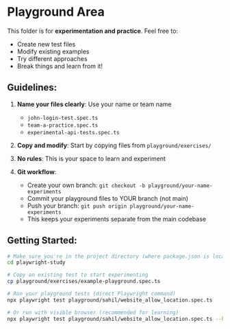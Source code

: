 # Playground Area

This folder is for **experimentation and practice**. Feel free to:

- Create new test files
- Modify existing examples
- Try different approaches
- Break things and learn from it!

## Guidelines:

1. **Name your files clearly**: Use your name or team name
   - `john-login-test.spec.ts`
   - `team-a-practice.spec.ts`
   - `experimental-api-tests.spec.ts`

2. **Copy and modify**: Start by copying files from `playground/exercises/` 

3. **No rules**: This is your space to learn and experiment

4. **Git workflow**: 
   - Create your own branch: `git checkout -b playground/your-name-experiments`
   - Commit your playground files to YOUR branch (not main)
   - Push your branch: `git push origin playground/your-name-experiments`
   - This keeps your experiments separate from the main codebase


## Getting Started:

```bash
# Make sure you're in the project directory (where package.json is located)
cd playwright-study

# Copy an existing test to start experimenting
cp playground/exercises/example-playground.spec.ts

# Run your playground tests (direct Playwright command)
npx playwright test playground/sahil/website_allow_location.spec.ts

# Or run with visible browser (recommended for learning)
npx playwright test playground/sahil/website_allow_location.spec.ts --headed

```

